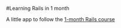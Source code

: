 #Learning Rails in 1 month

A little app to follow the [1-month Rails course](http://onemonthrails.com/)